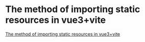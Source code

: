 # The method of importing static resources in vue3+vite
[The method of importing static resources in vue3+vite](https://aiwithcloud.com/2022/09/15/the_method_of_importing_static_resources_in_vue3vite/)